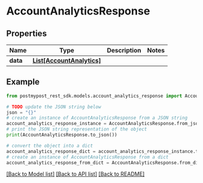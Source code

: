 # AccountAnalyticsResponse


## Properties

Name | Type | Description | Notes
------------ | ------------- | ------------- | -------------
**data** | [**List[AccountAnalytics]**](AccountAnalytics.md) |  | 

## Example

```python
from postmypost_rest_sdk.models.account_analytics_response import AccountAnalyticsResponse

# TODO update the JSON string below
json = "{}"
# create an instance of AccountAnalyticsResponse from a JSON string
account_analytics_response_instance = AccountAnalyticsResponse.from_json(json)
# print the JSON string representation of the object
print(AccountAnalyticsResponse.to_json())

# convert the object into a dict
account_analytics_response_dict = account_analytics_response_instance.to_dict()
# create an instance of AccountAnalyticsResponse from a dict
account_analytics_response_from_dict = AccountAnalyticsResponse.from_dict(account_analytics_response_dict)
```
[[Back to Model list]](../README.md#documentation-for-models) [[Back to API list]](../README.md#documentation-for-api-endpoints) [[Back to README]](../README.md)


